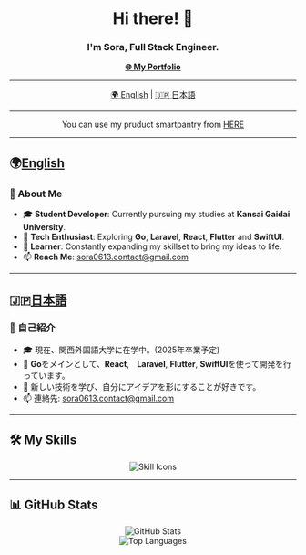 <h1 align="center">Hi there! 👋</h1>
<h3 align="center">I'm Sora, Full Stack Engineer.</h3>

<p align="center">
  <a href="https://s0r4.jp" target="_blank"><strong>🌐 My Portfolio</strong></a>
</p>

---

<p align="center">
  <a href="#English">🌍 English</a> | <a href="#日本語">🇯🇵 日本語</a>
</p>

---

<p align="center">
  You can use my pruduct smartpantry from <a href="https://smartpantry.jp">HERE</a>
</p>

---
## 🌍[English](#english)

### 💼 About Me

- 🎓 **Student Developer**: Currently pursuing my studies at **Kansai Gaidai University**.
- 🔧 **Tech Enthusiast**: Exploring **Go**, **Laravel**, **React**, **Flutter** and **SwiftUI**.
- 🌱 **Learner**: Constantly expanding my skillset to bring my ideas to life.
- 📫 **Reach Me**: [sora0613.contact@gmail.com](mailto:sora0613.contact@gmail.com)

---
## 🇯🇵[日本語](#japanese)

### 💼 自己紹介

- 🎓 現在、関西外国語大学に在学中。(2025年卒業予定)
- 🔧 **Go**をメインとして、**React**,　**Laravel**, **Flutter**, **SwiftUI**を使って開発を行っています。
- 🌱 新しい技術を学び、自分にアイデアを形にすることが好きです。
- 📫 連絡先: [sora0613.contact@gmail.com](mailto:sora0613.contact@gmail.com)

---

## 🛠 My Skills

<p align="center">
  <img alt="Skill Icons" src="https://skillicons.dev/icons?theme=dark&perline=8&i=go,php,python,ts,js,html,css,react,git,github,apple,docker,phpstorm,mysql,laravel,firebase,nginx" />
</p>

---

## 📊 GitHub Stats

<div align="center">
  <img src="https://github-readme-stats-clone-git-main-sora0613s-projects.vercel.app/api/?username=Sora0613&theme=dark&show_icons=true&rank_icon=github&card_width=450" alt="GitHub Stats" />
  <br />
  <img src="https://github-readme-stats.vercel.app/api/top-langs/?username=Sora0613&layout=compact&hide_progress=true&theme=dark&card_width=450" alt="Top Languages" />
</div>
